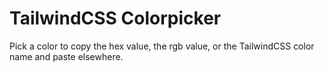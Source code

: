 # TailwindCSS Colorpicker

Pick a color to copy the hex value, the rgb value, or the TailwindCSS color name and paste elsewhere.
